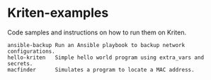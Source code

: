 # Kriten-examples

Code samples and instructions on how to run them on Kriten.
```
ansible-backup Run an Ansible playbook to backup network configurations.
hello-kriten   Simple hello world program using extra_vars and secrets.
macfinder      Simulates a program to locate a MAC address.
```
